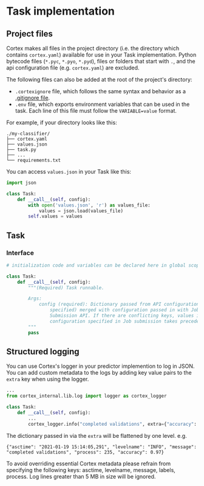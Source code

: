 # Task implementation

## Project files

Cortex makes all files in the project directory (i.e. the directory which contains `cortex.yaml`) available for use in your Task implementation. Python bytecode files (`*.pyc`, `*.pyo`, `*.pyd`), files or folders that start with `.`, and the api configuration file (e.g. `cortex.yaml`) are excluded.

The following files can also be added at the root of the project's directory:

* `.cortexignore` file, which follows the same syntax and behavior as a [.gitignore file](https://git-scm.com/docs/gitignore).
* `.env` file, which exports environment variables that can be used in the task. Each line of this file must follow the `VARIABLE=value` format.

For example, if your directory looks like this:

```text
./my-classifier/
├── cortex.yaml
├── values.json
├── task.py
├── ...
└── requirements.txt
```

You can access `values.json` in your Task like this:

```python
import json

class Task:
    def __call__(self, config):
        with open('values.json', 'r') as values_file:
            values = json.load(values_file)
        self.values = values
```

## Task

### Interface

```python
# initialization code and variables can be declared here in global scope

class Task:
    def __call__(self, config):
        """(Required) Task runnable.

        Args:
            config (required): Dictionary passed from API configuration (if
                specified) merged with configuration passed in with Job
                Submission API. If there are conflicting keys, values in
                configuration specified in Job submission takes precedence.
        """
        pass
```

## Structured logging

You can use Cortex's logger in your predictor implemention to log in JSON. You can add custom metadata to the logs by adding key value pairs to the `extra` key when using the logger.

```python
...
from cortex_internal.lib.log import logger as cortex_logger

class Task:
    def __call__(self, config):
        ...
        cortex_logger.info("completed validations", extra={"accuracy": accuracy})
```

The dictionary passed in via the `extra` will be flattened by one level. e.g.
```text
{"asctime": "2021-01-19 15:14:05,291", "levelname": "INFO", "message": "completed validations", "process": 235, "accuracy": 0.97}
```

To avoid overriding essential Cortex metadata please refrain from specifying the following keys: asctime, levelname, message, labels, process. Log lines greater than 5 MB in size will be ignored.
